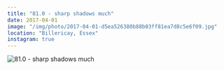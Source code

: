 ```yaml
---
title: "81.0 - sharp shadows much"
date: 2017-04-01
image: "/img/photo/2017-04-01-d5ea526380b88b03ff81ea7d8c5e6f09.jpg"
location: "Billericay, Essex"
instagram: true
---
```


![81.0 - sharp shadows much](/img/photo/2017-04-01-d5ea526380b88b03ff81ea7d8c5e6f09.jpg)
